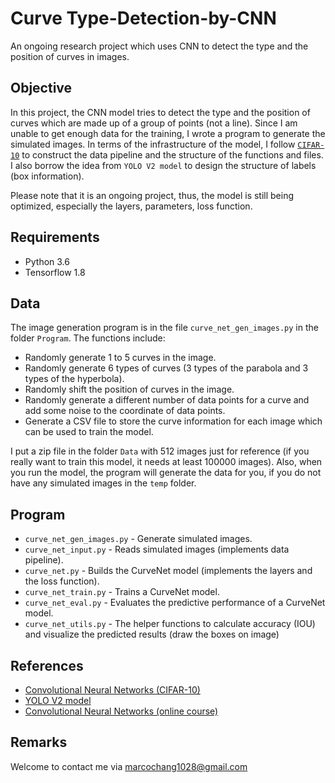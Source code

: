 # Curve Type-Detection-by-CNN
An ongoing research project which uses CNN to detect the type and the position of curves in images.

## Objective
In this project, the CNN model tries to detect the type and the position of curves which are made up of a group of points (not a line). Since I am unable to get enough data for the training, I wrote a program to generate the simulated images. In terms of the infrastructure of the model, I follow [`CIFAR-10`](https://www.tensorflow.org/tutorials/deep_cnn) to construct the data pipeline and the structure of the functions and files. I also borrow the idea from `YOLO V2 model` to design the structure of labels (box information).  

Please note that it is an ongoing project, thus, the model is still being optimized, especially the layers, parameters, loss function. 

## Requirements
- Python 3.6
- Tensorflow 1.8

## Data
The image generation program is in the file `curve_net_gen_images.py` in the folder `Program`. The functions include:
- Randomly generate 1 to 5 curves in the image.
- Randomly generate 6 types of curves (3 types of the parabola and 3 types of the hyperbola).
- Randomly shift the position of curves in the image.
- Randomly generate a different number of data points for a curve and add some noise to the coordinate of data points.
- Generate a CSV file to store the curve information for each image which can be used to train the model.

I put a zip file in the folder `Data` with 512 images just for reference (if you really want to train this model, it needs at least 100000 images). Also, when you run the model, the program will generate the data for you, if you do not have any simulated images in the `temp` folder.

## Program
- `curve_net_gen_images.py` - Generate simulated images.
- `curve_net_input.py` - Reads simulated images (implements data pipeline).
- `curve_net.py` - Builds the CurveNet model (implements the layers and the loss function).
- `curve_net_train.py` - Trains a CurveNet model.
- `curve_net_eval.py` - Evaluates the predictive performance of a CurveNet model.
- `curve_net_utils.py` - The helper functions to calculate accuracy (IOU) and visualize the predicted results (draw the boxes on image)

## References
- [Convolutional Neural Networks (CIFAR-10)](https://www.tensorflow.org/tutorials/deep_cnn)
- [YOLO V2 model](https://pjreddie.com/darknet/yolo/)
- [Convolutional Neural Networks (online course)](https://www.coursera.org/learn/convolutional-neural-networks)

## Remarks
Welcome to contact me via [marcochang1028@gmail.com](mailto:marcochang1028@gmail.com)
